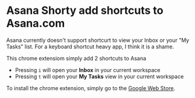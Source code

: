 # Asana Shorty add shortcuts to Asana.com

Asana currently doesn't support shortcurt to view your Inbox or your "My Tasks" list. For a keyboard shortcut heavy app, I think it is a shame.

This chrome extensiom simply add 2 shortcuts to Asana

* Pressing `i` will open your **Inbox** in your current workspace
* Pressing `t` will open your **My Tasks** view in your current workspace

To install the chrome extension, simply go to the [Google Web Store](http://www.greetingsrevenge.com/).